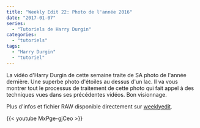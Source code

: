 ```yaml
---
title: "Weekly Edit 22: Photo de l'année 2016"
date: "2017-01-07"
series:
  - "Tutoriels de Harry Durgin"
categories: 
  - "tutoriels"
tags: 
  - "Harry Durgin"
  - "tutoriel"
---
```


La vidéo d'Harry Durgin de cette semaine traite de SA photo de l'année dernière. Une superbe photo d'étoiles au dessus d'un lac. Il va vous montrer tout le processus de traitement de cette photo qui fait appel à des techniques vues dans ses précédentes vidéos. Bon visionnage.

Plus d'infos et fichier RAW disponible directement sur [weeklyedit](http://weeklyedit.com/shot-year-2016/).

{{< youtube MxPge-gjCeo >}}
